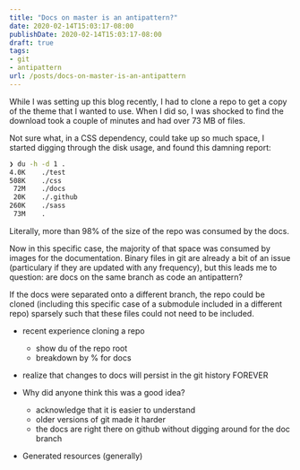 ```yaml
---
title: "Docs on master is an antipattern?"
date: 2020-02-14T15:03:17-08:00
publishDate: 2020-02-14T15:03:17-08:00
draft: true
tags:
- git
- antipattern
url: /posts/docs-on-master-is-an-antipattern
---
```


While I was setting up this blog recently, I had to clone a repo
to get a copy of the theme that I wanted to use. When I did so,
I was shocked to find the download took a couple of minutes and
had over 73 MB of files.

Not sure what, in a CSS dependency, could take up so much space,
I started digging through the disk usage, and found this damning
report:

```sh
❯ du -h -d 1 .
4.0K	./test
508K	./css
 72M	./docs
 20K	./.github
260K	./sass
 73M	.
```

Literally, more than 98% of the size of the repo was consumed by
the docs.

Now in this specific case, the majority of that space was consumed
by images for the documentation. Binary files in git are already
a bit of an issue (particulary if they are updated with any frequency),
but this leads me to question: are docs on the same branch as code
an antipattern?

If the docs were separated onto a different branch, the repo could be
cloned (including this specific case of a submodule included in a
different repo) sparsely such that these files could not need to be
included.

- recent experience cloning a repo
  - show du of the repo root
  - breakdown by % for docs

- realize that changes to docs will persist in the git history FOREVER

- Why did anyone think this was a good idea?
  - acknowledge that it is easier to understand
  - older versions of git made it harder
  - the docs are right there on github without digging around for the doc branch

- Generated resources (generally)

